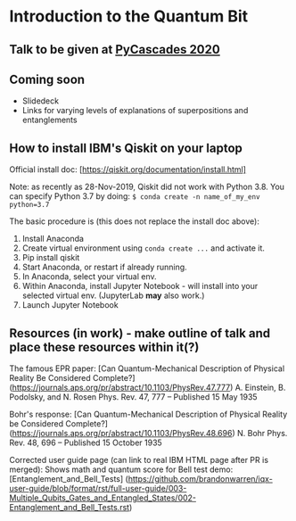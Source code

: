 # Introduction to the Quantum Bit

## Talk to be given at [PyCascades 2020](https://2020.pycascades.com)

## Coming soon
- Slidedeck
- Links for varying levels of explanations of superpositions and entanglements

## How to install IBM's Qiskit on your laptop

Official install doc: [https://qiskit.org/documentation/install.html]

Note: as recently as 28-Nov-2019, Qiskit did not work with Python 3.8. You can specify Python 3.7 by doing: `$ conda create -n name_of_my_env python=3.7`

The basic procedure is (this does not replace the install doc above):
1. Install Anaconda
2. Create virtual environment using `conda create ...` and activate it.
3. Pip install qiskit
4. Start Anaconda, or restart if already running.
5. In Anaconda, select your virtual env.
6. Within Anaconda, install Jupyter Notebook - will install into your selected virtual env. (JupyterLab **may** also work.)
7. Launch Jupyter Notebook

## Resources (in work) - make outline of talk and place these resources within it(?)

The famous EPR paper:
[Can Quantum-Mechanical Description of Physical Reality Be Considered Complete?]
(https://journals.aps.org/pr/abstract/10.1103/PhysRev.47.777)
A. Einstein, B. Podolsky, and N. Rosen
Phys. Rev. 47, 777 – Published 15 May 1935

Bohr's response:
[Can Quantum-Mechanical Description of Physical Reality be Considered Complete?]
(https://journals.aps.org/pr/abstract/10.1103/PhysRev.48.696)
N. Bohr
Phys. Rev. 48, 696 – Published 15 October 1935

Corrected user guide page (can link to real IBM HTML page after PR is merged):
Shows math and quantum score for Bell test demo:
[Entanglement_and_Bell_Tests]
(https://github.com/brandonwarren/iqx-user-guide/blob/format/rst/full-user-guide/003-Multiple_Qubits_Gates_and_Entangled_States/002-Entanglement_and_Bell_Tests.rst)

